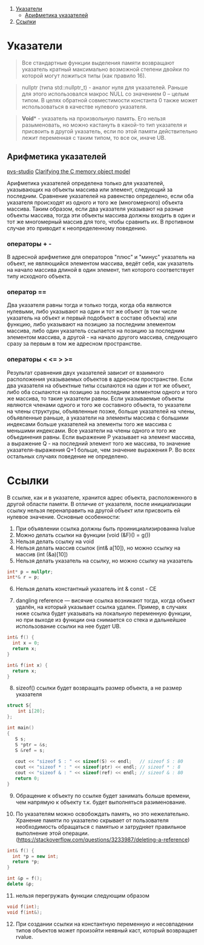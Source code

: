 1. [Указатели](#указатели)
    - [Арифметика указателей](#арифметика-указателей)
2. [Ссылки](#ссылки)

# Указатели

>Все стандартные функции выделения памяти возвращают указатель кратный максимально возможной степени двойки по которой могут ложиться типы (как правило 16).

>nullptr (типа std::nullptr_t) - аналог нуля для указателей. Раньше для этого использовался макрос NULL со значением 0 – целым типом. В целях обратной совместимости константа 0 также может использоваться в качестве нулевого указателя.

>**Void*** - указатель на произвольную память. Его нельзя разыменовать, но можно кастануть в какой-то тип указателя и присвоить в другой указатель, если по этой памяти действительно лежит переменная с таким типом, то все ок, иначе UB.

## Арифметика указателей

[pvs-studio](https://pvs-studio.ru/ru/blog/posts/cpp/0576/)
[Clarifying the C memory object model](https://www.open-std.org/JTC1/SC22/WG14/www/docs/n2012.htm)

Арифметика указателей определена только для указателей, указывающих на объекты массива или элемент, следующий за последним. Сравнение указателей на равенство определено, если оба указателя происходят из одного и того же (многомерного) объекта массива. Таким образом, если два указателя указывают на разные объекты массива, тогда эти объекты массива должны входить в один и тот же многомерный массив для того, чтобы сравнить их. В противном случае это приводит к неопределенному поведению.

### операторы + -
В адресной арифметике для операторов "плюс" и "минус" указатель на объект, не являющийся элементом массива, ведёт себя, как указатель на начало массива длиной в один элемент, тип которого соответствует типу исходного объекта.

### оператор ==
Два указателя равны тогда и только тогда, когда оба являются нулевыми, либо указывают на один и тот же объект (в том числе указатель на объект и первый подобъект в составе объекта) или функцию, либо указывают на позицию за последним элементом массива, либо один указатель ссылается на позицию за последним элементом массива, а другой - на начало другого массива, следующего сразу за первым в том же адресном пространстве.

### операторы < <= > >=
Результат сравнения двух указателей зависит от взаимного расположения указываемых объектов в адресном пространстве. Если два указателя на объектные типы ссылаются на один и тот же объект, либо оба ссылаются на позицию за последним элементом одного и того же массива, то такие указатели равны. Если указываемые объекты являются членами одного и того же составного объекта, то указатели на члены структуры, объявленные позже, больше указателей на члены, объявленные раньше, а указатели на элементы массива с большими индексами больше указателей на элементы того же массива с меньшими индексами. Все указатели на члены одного и того же объединения равны. Если выражение P указывает на элемент массива, а выражение Q - на последний элемент того же массива, то значение указателя-выражения Q+1 больше, чем значение выражения P. Во всех остальных случаях поведение не определено.

# Ссылки

В ссылке, как и в указателе, хранится адрес объекта, расположенного в другой области памяти. В отличие от указателя, после инициализации ссылку нельзя перенаправить на другой объект или присвоить ей нулевое значение. Основные особенности:
1) При объявлении ссылка должны быть проинициализированна lvalue
2) Можно делать ссылки на функции (void (&F)() = g())
3) Нельзя делать ссылку на void
4) Нельзя делать массив ссылок (int& a[10]), но можно ссылку на массив (int (&a)[10])
5) Нельзя делать указатель на ссылку, но можно ссылку на указатель

```C++
int* p = nullptr;
int*& r = p;
```

6) Нельзя делать константный указатель int & const - CE

7) dangling reference — висячие ссылка возникают тогда, когда объект удалён, на который указывает ссылка удален. Пример, в случаях ниже ссылка будет указывать на локальную переменную функции, но при выходе из функции она снимается со стека и дальнейшее использование ссылки на нее будет UB.

```C++
int& f() {
  int x = 0;
  return x;
}

int& f(int x) {
  return x;
}
```

8) sizeof() ссылки будет возвращать размер объекта, а не размер указателя

```C++
struct S{
    int i[20];
};

int main()
{
   S s;
   S *ptr = &s;
   S &ref = s;
   
   cout << "sizeof S : " << sizeof(S) << endl;   // sizeof S : 80
   cout << "sizeof * : " << sizeof(ptr) << endl; // sizeof * : 8
   cout << "sizeof & : " << sizeof(ref) << endl; // sizeof & : 80
   return 0;
}
```

9) Обращение к объекту по ссылке будет занимать больше времени, чем напрямую к объекту т.к. будет выполняться разименование.

10) По указателям можно освобождать память, но это нежелательно. Хранение памяти по указателю скрывает от пользователя необходимость обращаться с памятью и затрудняет правильное выполнение этой операции. (https://stackoverflow.com/questions/3233987/deleting-a-reference)

```C++
int& f() {
  int *p = new int;
  return *p;
}

int &p = f();
delete &p;
```

11) нельзя перегружать функции следующим образом

```C++
void f(int);
void f(int&);
```

12) При создании ссылки на константную переменную и несовпадении типов объектов может произойти неявный каст, который возвращает rvalue.
